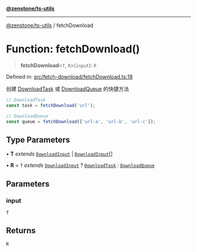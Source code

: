 [**@zenstone/ts-utils**](../README.md)

***

[@zenstone/ts-utils](../globals.md) / fetchDownload

# Function: fetchDownload()

> **fetchDownload**\<`T`, `R`\>(`input`): `R`

Defined in: [src/fetch-download/fetchDownload.ts:18](https://github.com/janpoem/ts-utils/blob/5695f5d0e3c2197ae4233c3f441833765430d482/src/fetch-download/fetchDownload.ts#L18)

创建 [DownloadTask](../classes/DownloadTask.md) 或 [DownloadQueue](../classes/DownloadQueue.md) 的快捷方法

```ts
// DownloadTask
const task = fetchDownload('url');

// DownloadQueue
const queue = fetchDownload(['url-a', 'url-b', 'url-c']);
```

## Type Parameters

• **T** *extends* [`DownloadInput`](../type-aliases/DownloadInput.md) \| [`DownloadInput`](../type-aliases/DownloadInput.md)[]

• **R** = `T` *extends* [`DownloadInput`](../type-aliases/DownloadInput.md) ? [`DownloadTask`](../classes/DownloadTask.md) : [`DownloadQueue`](../classes/DownloadQueue.md)

## Parameters

### input

`T`

## Returns

`R`
